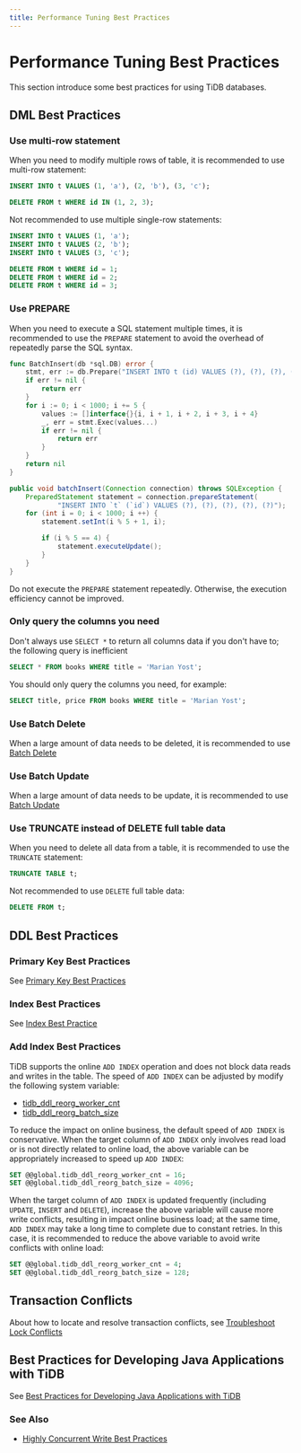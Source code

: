 ```yaml
---
title: Performance Tuning Best Practices
---
```


# Performance Tuning Best Practices

This section introduce some best practices for using TiDB databases.

## DML Best Practices

### Use multi-row statement

When you need to modify multiple rows of table, it is recommended to use multi-row statement:

```sql
INSERT INTO t VALUES (1, 'a'), (2, 'b'), (3, 'c');

DELETE FROM t WHERE id IN (1, 2, 3);
```

Not recommended to use multiple single-row statements:

```sql
INSERT INTO t VALUES (1, 'a');
INSERT INTO t VALUES (2, 'b');
INSERT INTO t VALUES (3, 'c');

DELETE FROM t WHERE id = 1;
DELETE FROM t WHERE id = 2;
DELETE FROM t WHERE id = 3;
```

### Use PREPARE

When you need to execute a SQL statement multiple times, it is recommended to use the `PREPARE` statement to avoid the overhead of repeatedly parse the SQL syntax.

<SimpleTab>
<div label="Golang">

```go
func BatchInsert(db *sql.DB) error {
	stmt, err := db.Prepare("INSERT INTO t (id) VALUES (?), (?), (?), (?), (?)")
	if err != nil {
		return err
	}
	for i := 0; i < 1000; i += 5 {
		values := []interface{}{i, i + 1, i + 2, i + 3, i + 4}
		_, err = stmt.Exec(values...)
		if err != nil {
			return err
		}
	}
	return nil
}
```

</div>

<div label="Java">

```java
public void batchInsert(Connection connection) throws SQLException {
	PreparedStatement statement = connection.prepareStatement(
			"INSERT INTO `t` (`id`) VALUES (?), (?), (?), (?), (?)");
	for (int i = 0; i < 1000; i ++) {
		statement.setInt(i % 5 + 1, i);

		if (i % 5 == 4) {
			statement.executeUpdate();
		}
	}
}
```

</div>
</SimpleTab>

Do not execute the `PREPARE` statement repeatedly. Otherwise, the execution efficiency cannot be improved.

### Only query the columns you need

Don't always use `SELECT *` to return all columns data if you don't have to; the following query is inefficient

```sql
SELECT * FROM books WHERE title = 'Marian Yost';
```

You should only query the columns you need, for example:

```sql
SELECT title, price FROM books WHERE title = 'Marian Yost';
```

### Use Batch Delete

When a large amount of data needs to be deleted, it is recommended to use [Batch Delete](/develop/delete-data.md#bulk-delete)

### Use Batch Update

When a large amount of data needs to be update, it is recommended to use [Batch Update](/develop/delete-data.md#bulk-delete)

### Use TRUNCATE instead of DELETE full table data

When you need to delete all data from a table, it is recommended to use the `TRUNCATE` statement:

```sql
TRUNCATE TABLE t;
```

Not recommended to use `DELETE` full table data:

```sql
DELETE FROM t;
```

## DDL Best Practices

### Primary Key Best Practices

See [Primary Key Best Practices](/develop/create-table.md#best-practices-for-select-primary-key)

### Index Best Practices

See [Index Best Practice](/develop/index-best-practice.md)

### Add Index Best Practices

TiDB supports the online `ADD INDEX` operation and does not block data reads and writes in the table. The speed of `ADD INDEX` can be adjusted by modify the following system variable:

* [tidb_ddl_reorg_worker_cnt](https://docs.pingcap.com/tidb/stable/system-variables#tidb_ddl_reorg_worker_cnt)
* [tidb_ddl_reorg_batch_size](https://docs.pingcap.com/tidb/stable/system-variables#tidb_ddl_reorg_batch_size)

To reduce the impact on online business, the default speed of `ADD INDEX` is conservative. When the target column of `ADD INDEX` only involves read load or is not directly related to online load, the above variable can be appropriately increased to speed up `ADD INDEX`:

```sql
SET @@global.tidb_ddl_reorg_worker_cnt = 16;
SET @@global.tidb_ddl_reorg_batch_size = 4096;
```

When the target column of `ADD INDEX` is updated frequently (including `UPDATE`, `INSERT` and `DELETE`), increase the above variable will cause more write conflicts, resulting in impact online business load; at the same time, `ADD INDEX` may take a long time to complete due to constant retries. In this case, it is recommended to reduce the above variable to avoid write conflicts with online load:

```sql
SET @@global.tidb_ddl_reorg_worker_cnt = 4;
SET @@global.tidb_ddl_reorg_batch_size = 128;
```

## Transaction Conflicts

About how to locate and resolve transaction conflicts, see [Troubleshoot Lock Conflicts](https://docs.pingcap.com/tidb/stable/troubleshoot-lock-conflicts)

## Best Practices for Developing Java Applications with TiDB

See [Best Practices for Developing Java Applications with TiDB](https://docs.pingcap.com/tidb/stable/java-app-best-practices)

### See Also

- [Highly Concurrent Write Best Practices](https://docs.pingcap.com/tidb/stable/high-concurrency-best-practices)
